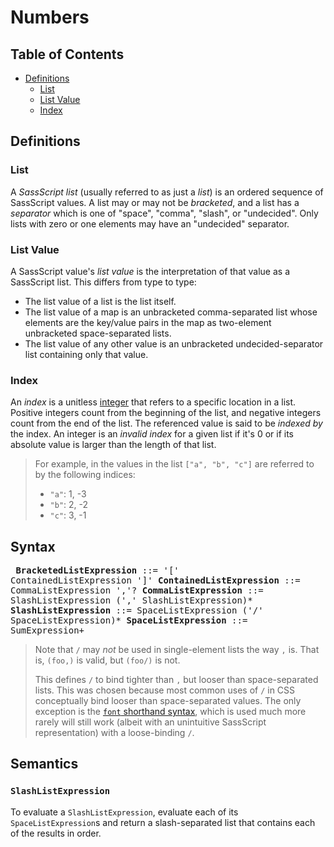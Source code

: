 # Numbers

## Table of Contents

* [Definitions](#definitions)
  * [List](#list)
  * [List Value](#list-value)
  * [Index](#index)

## Definitions

### List

A *SassScript list* (usually referred to as just a *list*) is an ordered
sequence of SassScript values. A list may or may not be *bracketed*, and a list
has a *separator* which is one of "space", "comma", "slash", or "undecided".
Only lists with zero or one elements may have an "undecided" separator.

### List Value

A SassScript value's *list value* is the interpretation of that value as a
SassScript list. This differs from type to type:

* The list value of a list is the list itself.
* The list value of a map is an unbracketed comma-separated list whose elements
  are the key/value pairs in the map as two-element unbracketed space-separated
  lists.
* The list value of any other value is an unbracketed undecided-separator list
  containing only that value.

### Index

An *index* is a unitless [integer] that refers to a specific location in a list.
Positive integers count from the beginning of the list, and negative integers
count from the end of the list. The referenced value is said to be *indexed by*
the index. An integer is an *invalid index* for a given list if it's 0 or if its
absolute value is larger than the length of that list.

> For example, in the values in the list `["a", "b", "c"]` are referred to by
> the following indices:
>
> * `"a"`: 1, -3
> * `"b"`: 2, -2
> * `"c"`: 3, -1

[integer]: number.md#integer

## Syntax

<x><pre>
**BracketedListExpression** ::= '[' ContainedListExpression ']'
**ContainedListExpression** ::= CommaListExpression ','?
**CommaListExpression**     ::= SlashListExpression (',' SlashListExpression)*
**SlashListExpression**     ::= SpaceListExpression ('/' SpaceListExpression)*
**SpaceListExpression**     ::= SumExpression+
</pre></x>

> Note that `/` may *not* be used in single-element lists the way `,` is. That
> is, `(foo,)` is valid, but `(foo/)` is not.
>
> This defines `/` to bind tighter than `,` but looser than space-separated
> lists. This was chosen because most common uses of `/` in CSS conceptually
> bind looser than space-separated values. The only exception is the [`font`
> shorthand syntax], which is used much more rarely will still work (albeit with
> an unintuitive SassScript representation) with a loose-binding `/`.
>
> [`font` shorthand syntax]: https://developer.mozilla.org/en-US/docs/Web/CSS/font

## Semantics

### `SlashListExpression`

To evaluate a `SlashListExpression`, evaluate each of its `SpaceListExpression`s
and return a slash-separated list that contains each of the results in order.


